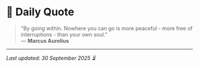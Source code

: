# 📜 Daily Quote

> "By going within. Nowhere you can go is more peaceful - more free of interruptions - than your own soul."  
> — **Marcus Aurelius**

---

_Last updated: 30 September 2025 ⏳_
